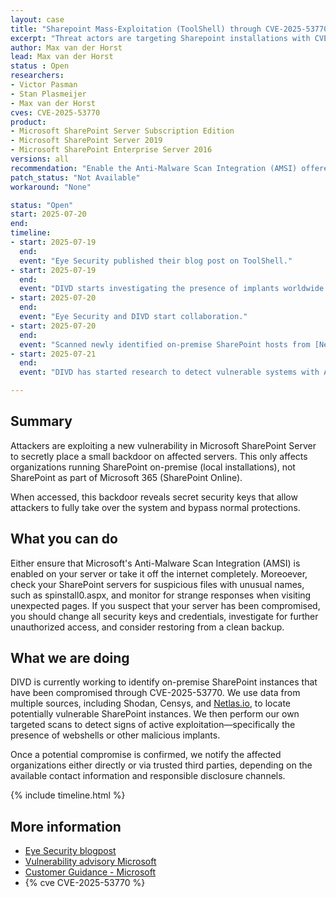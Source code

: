 ```yaml
---
layout: case
title: "Sharepoint Mass-Exploitation (ToolShell) through CVE-2025-53770"
excerpt: "Threat actors are targeting Sharepoint installations with CVE-2025-53770. Immediate action is required."
author: Max van der Horst
lead: Max van der Horst
status : Open
researchers:
- Victor Pasman
- Stan Plasmeijer
- Max van der Horst
cves: CVE-2025-53770
product:
- Microsoft SharePoint Server Subscription Edition
- Microsoft SharePoint Server 2019
- Microsoft SharePoint Enterprise Server 2016
versions: all
recommendation: "Enable the Anti-Malware Scan Integration (AMSI) offered by Microsoft or take your Sharepoint installation off the internet."
patch_status: "Not Available"
workaround: "None"

status: "Open"
start: 2025-07-20
end:
timeline:
- start: 2025-07-19
  end:
  event: "Eye Security published their blog post on ToolShell."
- start: 2025-07-19
  end:
  event: "DIVD starts investigating the presence of implants worldwide."
- start: 2025-07-20
  end:
  event: "Eye Security and DIVD start collaboration."
- start: 2025-07-20
  end:
  event: "Scanned newly identified on-premise SharePoint hosts from [Netlas.io](https://Netlas.io)  for signs of compromise."
- start: 2025-07-21
  end:
  event: "DIVD has started research to detect vulnerable systems with AMSI disabled."

---
```

## Summary

Attackers are exploiting a new vulnerability in Microsoft SharePoint Server to secretly place a small backdoor on affected servers. This only affects organizations running SharePoint on-premise (local installations), not SharePoint as part of Microsoft 365 (SharePoint Online).

When accessed, this backdoor reveals secret security keys that allow attackers to fully take over the system and bypass normal protections.

## What you can do

Either ensure that Microsoft's Anti-Malware Scan Integration (AMSI) is enabled on your server or take it off the internet completely. Moreoever, check your SharePoint servers for suspicious files with unusual names, such as spinstall0.aspx, and monitor for strange responses when visiting unexpected pages. If you suspect that your server has been compromised, you should change all security keys and credentials, investigate for further unauthorized access, and consider restoring from a clean backup.

## What we are doing

DIVD is currently working to identify on-premise SharePoint instances that have been compromised through CVE-2025-53770. We use data from multiple sources, including Shodan, Censys, and [Netlas.io](https://Netlas.io), to locate potentially vulnerable SharePoint instances. We then perform our own targeted scans to detect signs of active exploitation—specifically the presence of webshells or other malicious implants.

Once a potential compromise is confirmed, we notify the affected organizations either directly or via trusted third parties, depending on the available contact information and responsible disclosure channels.

{% include timeline.html %}

## More information

* [Eye Security blogpost](https://research.eye.security/sharepoint-under-siege/)
* [Vulnerability advisory Microsoft](https://msrc.microsoft.com/update-guide/vulnerability/CVE-2025-53770)
* [Customer Guidance - Microsoft](https://msrc.microsoft.com/blog/2025/07/customer-guidance-for-sharepoint-vulnerability-cve-2025-53770/)
* {% cve CVE-2025-53770 %}
